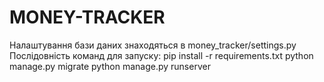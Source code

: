 # MONEY-TRACKER
Налаштування бази даних знаходяться в money_tracker/settings.py
Послідовність команд для запуску:
pip install -r requirements.txt
python manage.py migrate
python manage.py runserver
